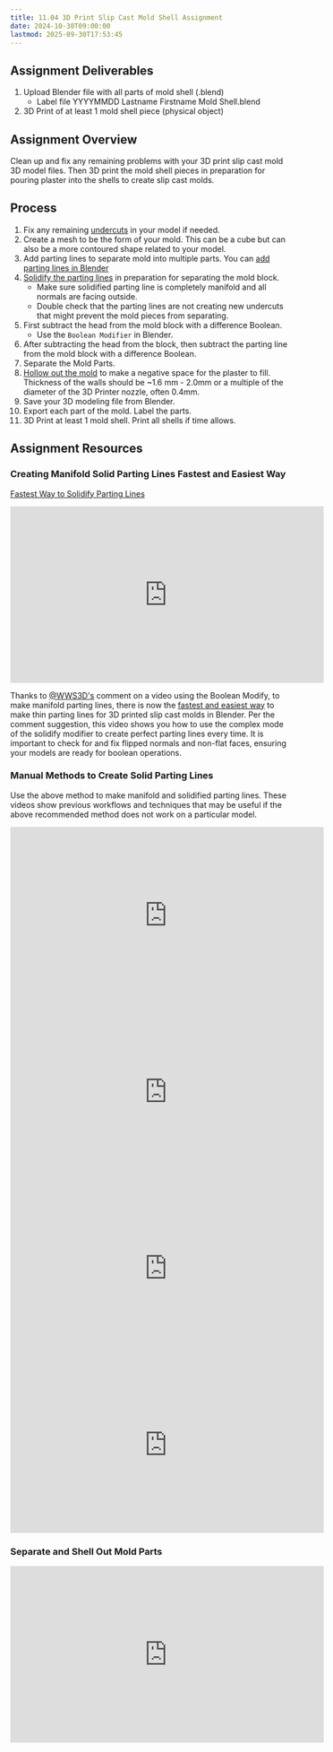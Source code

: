 ```yaml
---
title: 11.04 3D Print Slip Cast Mold Shell Assignment
date: 2024-10-30T09:00:00
lastmod: 2025-09-30T17:53:45
---
```


## Assignment Deliverables

1. Upload Blender file with all parts of mold shell (.blend)
   - Label file YYYYMMDD Lastname Firstname Mold Shell.blend
2. 3D Print of at least 1 mold shell piece (physical object)

## Assignment Overview

Clean up and fix any remaining problems with your 3D print slip cast mold 3D model files. Then 3D print the mold shell pieces in preparation for pouring plaster into the shells to create slip cast molds.

## Process

1. Fix any remaining [undercuts](../10-3d-printed-molds/10-03-remove-undercuts-blender.md) in your model if needed.
2. Create a mesh to be the form of your mold. This can be a cube but can also be a more contoured shape related to your model.
3. Add parting lines to separate mold into multiple parts. You can [add parting lines in Blender](../10-3d-printed-molds//10-04-add-mold-parting-lines-blender.md)
4. [Solidify the parting lines](./11-03-fix-non-manifold-edges-on-solidify-modifier-examples.md) in preparation for separating the mold block.
   - Make sure solidified parting line is completely manifold and all normals are facing outside.
   - Double check that the parting lines are not creating new undercuts that might prevent the mold pieces from separating.
5. First subtract the head from the mold block with a difference Boolean.
   - Use the `Boolean Modifier` in Blender.
6. After subtracting the head from the block, then subtract the parting line from the mold block with a difference Boolean.
7. Separate the Mold Parts.
8. [Hollow out the mold](https://youtu.be/jZhWRZBb05c?&t=991) to make a negative space for the plaster to fill. Thickness of the walls should be ~1.6 mm - 2.0mm or a multiple of the diameter of the 3D Printer nozzle, often 0.4mm.
9. Save your 3D modeling file from Blender.
10. Export each part of the mold. Label the parts.
11. 3D Print at least 1 mold shell. Print all shells if time allows.

## Assignment Resources

### Creating Manifold Solid Parting Lines Fastest and Easiest Way

[Fastest Way to Solidify Parting Lines](https://youtu.be/0GSKckejrkw)

<div class="iframe-16-9-container">
<iframe class="youTubeIframe" width="560" height="315" src="https://www.youtube.com/embed/0GSKckejrkw?rel=0" title="YouTube video player" frameborder="0" allow="accelerometer; autoplay; clipboard-write; encrypted-media; gyroscope; picture-in-picture; web-share" referrerpolicy="strict-origin-when-cross-origin" allowfullscreen></iframe>
</div>

Thanks to [@WWS3D's](https://www.youtube.com/@WWS3D) comment on a video using the Boolean Modify, to make manifold parting lines, there is now the [fastest and easiest way](https://youtu.be/0GSKckejrkw) to make thin parting lines for 3D printed slip cast molds in Blender. Per the comment suggestion, this video shows you how to use the complex mode of the solidify modifier to create perfect parting lines every time. It is important to check for and fix flipped normals and non-flat faces, ensuring your models are ready for boolean operations.

### Manual Methods to Create Solid Parting Lines

Use the above method to make manifold and solidified parting lines. These videos show previous workflows and techniques that may be useful if the above recommended method does not work on a particular model.

<div class="video-grid">

<div class="iframe-16-9-container">
<iframe class="youTubeIframe" width="560" height="315" src="https://www.youtube.com/embed/HZAVFpYvAoo?rel=0" title="YouTube video player" frameborder="0" allow="accelerometer; autoplay; clipboard-write; encrypted-media; gyroscope; picture-in-picture; web-share" referrerpolicy="strict-origin-when-cross-origin" allowfullscreen></iframe>
</div>

<div class="iframe-16-9-container">
<iframe class="youTubeIframe" width="560" height="315" src="https://www.youtube.com/embed/OeGvo_zpz74?rel=0" title="YouTube video player" frameborder="0" allow="accelerometer; autoplay; clipboard-write; encrypted-media; gyroscope; picture-in-picture; web-share" referrerpolicy="strict-origin-when-cross-origin" allowfullscreen></iframe>
</div>

<div class="iframe-16-9-container">
<iframe class="youTubeIframe" width="560" height="315" src="https://www.youtube.com/embed/vnZPsf6FuMQ?rel=0" title="YouTube video player" frameborder="0" allow="accelerometer; autoplay; clipboard-write; encrypted-media; gyroscope; picture-in-picture; web-share" referrerpolicy="strict-origin-when-cross-origin" allowfullscreen></iframe>
</div>

<div class="iframe-16-9-container">
<iframe class="youTubeIframe" width="560" height="315" src="https://www.youtube.com/embed/v4WXZjwB9tY?rel=0" title="YouTube video player" frameborder="0" allow="accelerometer; autoplay; clipboard-write; encrypted-media; gyroscope; picture-in-picture; web-share" referrerpolicy="strict-origin-when-cross-origin" allowfullscreen></iframe>
</div>

</div>

### Separate and Shell Out Mold Parts

<div class="iframe-16-9-container">
<iframe class="youTubeIframe" width="560" height="315" src="https://www.youtube.com/embed/jZhWRZBb05c?start=991" title="YouTube video player" frameborder="0" allow="accelerometer; autoplay; clipboard-write; encrypted-media; gyroscope; picture-in-picture; web-share" referrerpolicy="strict-origin-when-cross-origin" allowfullscreen></iframe>
</div>
